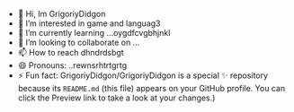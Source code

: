 - 👋 Hi, Im GrigoriyDidgon
- 👀 I’m interested in game and languag3
- 🌱 I’m currently learning ...oygdfcvgbhjnkl
- 💞️ I’m looking to collaborate on ...
- 📫 How to reach dhndrdsbgt
- 😄 Pronouns: ..rewnsrhtrtgrtg
- ⚡ Fun fact:
GrigoriyDidgon/GrigoriyDidgon is a special ✨ repository because its `README.md` (this file) appears on your GitHub profile.
You can click the Preview link to take a look at your changes.)
